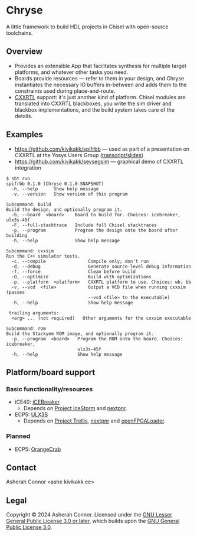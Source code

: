 # Chryse

A little framework to build HDL projects in Chisel with open-source toolchains.

## Overview

* Provides an extensible App that facilitates synthesis for multiple target
  platforms, and whatever other tasks you need.
* Boards provide resources — refer to them in your design, and Chryse
  instantiates the necessary IO buffers in-between and adds them to the
  constraints used during place-and-route.
* [CXXRTL] support: it's just another kind of platform. Chisel modules are
  translated into CXXRTL blackboxes, you write the sim driver and blackbox
  implementations, and the build system takes care of the details.

[CXXRTL]: https://yosyshq.readthedocs.io/projects/yosys/en/latest/cmd/write_cxxrtl.html

## Examples

* <https://github.com/kivikakk/spifrbb> — used as part of a presentation on
  CXXRTL at the Yosys Users Group ([transcript/slides][chisel-and-cxx])
* <https://github.com/kivikakk/sevsegsim> — graphical demo of CXXRTL integration

[chisel-and-cxx]: https://kivikakk.ee/digital/2024/05/28/chisel-and-cxx/

```console
$ sbt run
spifrbb 0.1.0 (Chryse 0.1.0-SNAPSHOT)
  -h, --help      Show help message
  -v, --version   Show version of this program

Subcommand: build
Build the design, and optionally program it.
  -b, --board  <board>    Board to build for. Choices: icebreaker, ulx3s-45f
  -F, --full-stacktrace   Include full Chisel stacktraces
  -p, --program           Program the design onto the board after building
  -h, --help              Show help message

Subcommand: cxxsim
Run the C++ simulator tests.
  -c, --compile                Compile only; don't run
  -d, --debug                  Generate source-level debug information
  -f, --force                  Clean before build
  -O, --optimize               Build with optimizations
  -p, --platform  <platform>   CXXRTL platform to use. Choices: wb, bb
  -v, --vcd  <file>            Output a VCD file when running cxxsim (passes
                               --vcd <file> to the executable)
  -h, --help                   Show help message

 trailing arguments:
  <arg> ... (not required)   Other arguments for the cxxsim executable

Subcommand: rom
Build the Stackyem ROM image, and optionally program it.
  -p, --program  <board>   Program the ROM onto the board. Choices: icebreaker,
                           ulx3s-45f
  -h, --help               Show help message
```

## Platform/board support

### Basic functionality/resources

* iCE40: [iCEBreaker]
  * Depends on [Project IceStorm] and [nextpnr].
* ECP5: [ULX3S]
  * Depends on [Project Trellis], [nextpnr] and [openFPGALoader].

### Planned

* ECP5: [OrangeCrab]

[iCEBreaker]: https://yosyshq.readthedocs.io/projects/yosys/en/latest/cmd/write_cxxrtl.html
[Project IceStorm]: https://github.com/YosysHQ/icestorm
[nextpnr]: https://github.com/YosysHQ/nextpnr
[ULX3S]: https://radiona.org/ulx3s/
[Project Trellis]: https://github.com/YosysHQ/prjtrellis
[openFPGALoader]: https://github.com/trabucayre/openFPGALoader
[OrangeCrab]: https://1bitsquared.com/products/orangecrab

## Contact

Asherah Connor \<ashe kivikakk ee\>

## Legal

Copyright © 2024 Asherah Connor. Licensed under the [GNU Lesser General Public License
3.0 or later](COPYING.LESSER), which builds upon the [GNU General Public License
3.0](COPYING).
